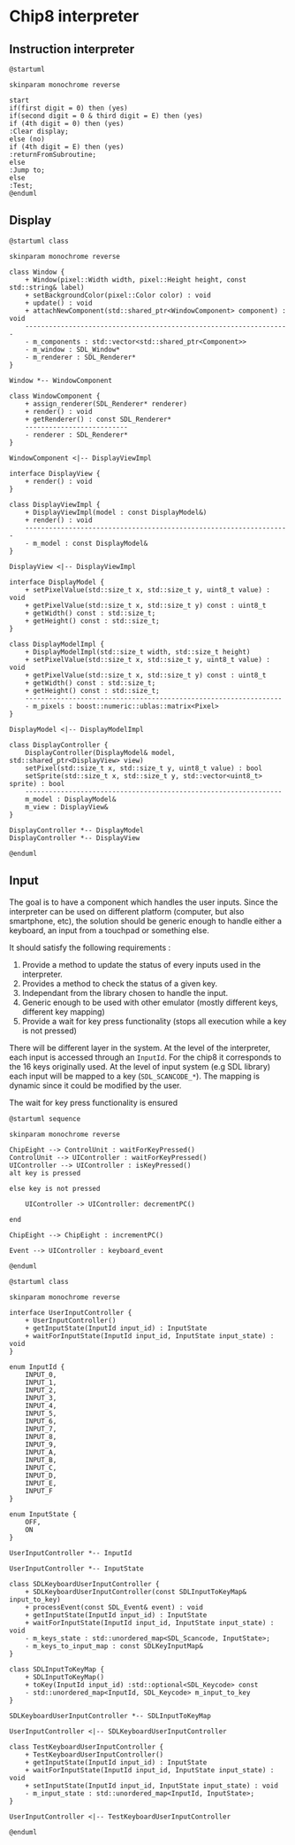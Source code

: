 # Chip8 interpreter

## Instruction interpreter

```plantuml
@startuml 

skinparam monochrome reverse

start
if(first digit = 0) then (yes)
if(second digit = 0 & third digit = E) then (yes)
if (4th digit = 0) then (yes)
:Clear display;
else (no)
if (4th digit = E) then (yes)
:returnFromSubroutine;
else
:Jump to;
else
:Test;
@enduml
```

## Display

```plantuml
@startuml class

skinparam monochrome reverse

class Window {                                        
    + Window(pixel::Width width, pixel::Height height, const std::string& label)
    + setBackgroundColor(pixel::Color color) : void
    + update() : void                        
    + attachNewComponent(std::shared_ptr<WindowComponent> component) : void                                                                     
    -------------------------------------------------------------------
    - m_components : std::vector<std::shared_ptr<Component>>                         
    - m_window : SDL_Window*                                                      
    - m_renderer : SDL_Renderer*                                                
}                                                                  

Window *-- WindowComponent

class WindowComponent {
    + assign_renderer(SDL_Renderer* renderer)
    + render() : void
    + getRenderer() : const SDL_Renderer*
    --------------------------
    - renderer : SDL_Renderer*
}

WindowComponent <|-- DisplayViewImpl

interface DisplayView {
    + render() : void 
}

class DisplayViewImpl {
    + DisplayViewImpl(model : const DisplayModel&)
    + render() : void 
    -------------------------------------------------------------------
    - m_model : const DisplayModel&
}

DisplayView <|-- DisplayViewImpl

interface DisplayModel {
    + setPixelValue(std::size_t x, std::size_t y, uint8_t value) : void
    + getPixelValue(std::size_t x, std::size_t y) const : uint8_t     
    + getWidth() const : std::size_t;                                   
    + getHeight() const : std::size_t;                                   
}

class DisplayModelImpl {
    + DisplayModelImpl(std::size_t width, std::size_t height)
    + setPixelValue(std::size_t x, std::size_t y, uint8_t value) : void
    + getPixelValue(std::size_t x, std::size_t y) const : uint8_t     
    + getWidth() const : std::size_t;      
    + getHeight() const : std::size_t; 
    -----------------------------------------------------------------
    - m_pixels : boost::numeric::ublas::matrix<Pixel>
}

DisplayModel <|-- DisplayModelImpl

class DisplayController {  
    DisplayController(DisplayModel& model, std::shared_ptr<DisplayView> view)
    setPixel(std::size_t x, std::size_t y, uint8_t value) : bool
    setSprite(std::size_t x, std::size_t y, std::vector<uint8_t> sprite) : bool 
    -----------------------------------------------------------------
    m_model : DisplayModel&         
    m_view : DisplayView&                                                      
}                                                     

DisplayController *-- DisplayModel
DisplayController *-- DisplayView

@enduml
```

## Input
The goal is to have a component which handles the user inputs. Since the interpreter can be used on different platform (computer, but also smartphone, etc), the solution should be generic enough to handle either a keyboard, an input from a touchpad or something else. 

It should satisfy the following requirements :

1. Provide a method to update the status of every inputs used in the interpreter.
2. Provides a method to check the status of a given key.
3. Independant from the library chosen to handle the input.
4. Generic enough to be used with other emulator (mostly different keys, different key mapping)
5. Provide a wait for key press functionality (stops all execution while a key is not pressed)

There will be different layer in the system. At the level of the interpreter, each input is accessed through an `InputId`. For the chip8 it corresponds to the 16 keys originally used. At the level of input system (e.g SDL library) each input will be mapped to a key (`SDL_SCANCODE_*`). The mapping is dynamic since it could be modified by the user. 

The wait for key press functionality is ensured

```plantuml
@startuml sequence

skinparam monochrome reverse

ChipEight --> ControlUnit : waitForKeyPressed()
ControlUnit --> UIController : waitForKeyPressed()
UIController --> UIController : isKeyPressed()
alt key is pressed
	
else key is not pressed

	UIController -> UIController: decrementPC()

end

ChipEight --> ChipEight : incrementPC()

Event --> UIController : keyboard_event

@enduml
```

```plantuml
@startuml class

skinparam monochrome reverse

interface UserInputController {
    + UserInputController()
    + getInputState(InputId input_id) : InputState
    + waitForInputState(InputId input_id, InputState input_state) : void
}

enum InputId {
    INPUT_0,
    INPUT_1,
    INPUT_2,
    INPUT_3,
    INPUT_4,
    INPUT_5,
    INPUT_6,
    INPUT_7,
    INPUT_8,
    INPUT_9,
    INPUT_A,
    INPUT_B,
    INPUT_C,
    INPUT_D,
    INPUT_E,
    INPUT_F
}

enum InputState {
    OFF,
    ON
}

UserInputController *-- InputId

UserInputController *-- InputState

class SDLKeyboardUserInputController {
    + SDLKeyboardUserInputController(const SDLInputToKeyMap& input_to_key)
    + processEvent(const SDL_Event& event) : void
    + getInputState(InputId input_id) : InputState
    + waitForInputState(InputId input_id, InputState input_state) : void    
    - m_keys_state : std::unordered_map<SDL_Scancode, InputState>;
    - m_keys_to_input_map : const SDLKeyInputMap&
}

class SDLInputToKeyMap {
    + SDLInputToKeyMap()
    + toKey(InputId input_id) :std::optional<SDL_Keycode> const
    - std::unordered_map<InputId, SDL_Keycode> m_input_to_key
}

SDLKeyboardUserInputController *-- SDLInputToKeyMap

UserInputController <|-- SDLKeyboardUserInputController

class TestKeyboardUserInputController {
    + TestKeyboardUserInputController()
    + getInputState(InputId input_id) : InputState
    + waitForInputState(InputId input_id, InputState input_state) : void
    + setInputState(InputId input_id, InputState input_state) : void
    - m_input_state : std::unordered_map<InputId, InputState>;
}

UserInputController <|-- TestKeyboardUserInputController

@enduml
```
